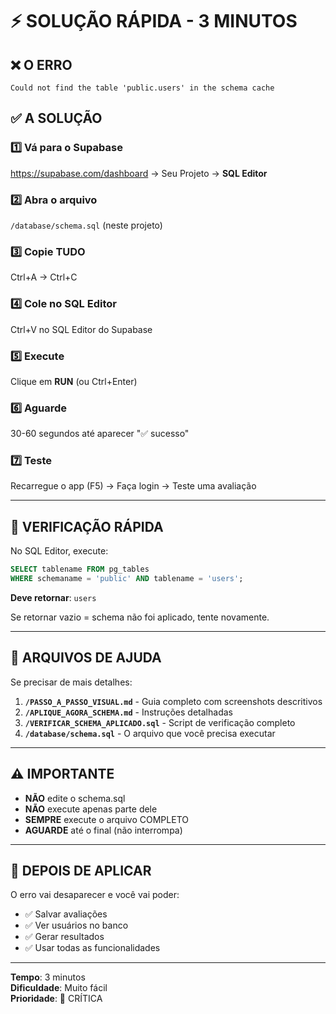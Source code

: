 # ⚡ SOLUÇÃO RÁPIDA - 3 MINUTOS

## ❌ O ERRO
```
Could not find the table 'public.users' in the schema cache
```

## ✅ A SOLUÇÃO

### 1️⃣ Vá para o Supabase
https://supabase.com/dashboard → Seu Projeto → **SQL Editor**

### 2️⃣ Abra o arquivo
`/database/schema.sql` (neste projeto)

### 3️⃣ Copie TUDO
Ctrl+A → Ctrl+C

### 4️⃣ Cole no SQL Editor
Ctrl+V no SQL Editor do Supabase

### 5️⃣ Execute
Clique em **RUN** (ou Ctrl+Enter)

### 6️⃣ Aguarde
30-60 segundos até aparecer "✅ sucesso"

### 7️⃣ Teste
Recarregue o app (F5) → Faça login → Teste uma avaliação

---

## 🎯 VERIFICAÇÃO RÁPIDA

No SQL Editor, execute:
```sql
SELECT tablename FROM pg_tables 
WHERE schemaname = 'public' AND tablename = 'users';
```

**Deve retornar**: `users`

Se retornar vazio = schema não foi aplicado, tente novamente.

---

## 📁 ARQUIVOS DE AJUDA

Se precisar de mais detalhes:

1. **`/PASSO_A_PASSO_VISUAL.md`** - Guia completo com screenshots descritivos
2. **`/APLIQUE_AGORA_SCHEMA.md`** - Instruções detalhadas
3. **`/VERIFICAR_SCHEMA_APLICADO.sql`** - Script de verificação completo
4. **`/database/schema.sql`** - O arquivo que você precisa executar

---

## ⚠️ IMPORTANTE

- **NÃO** edite o schema.sql
- **NÃO** execute apenas parte dele
- **SEMPRE** execute o arquivo COMPLETO
- **AGUARDE** até o final (não interrompa)

---

## 🎉 DEPOIS DE APLICAR

O erro vai desaparecer e você vai poder:
- ✅ Salvar avaliações
- ✅ Ver usuários no banco
- ✅ Gerar resultados
- ✅ Usar todas as funcionalidades

---

**Tempo**: 3 minutos  
**Dificuldade**: Muito fácil  
**Prioridade**: 🔴 CRÍTICA
